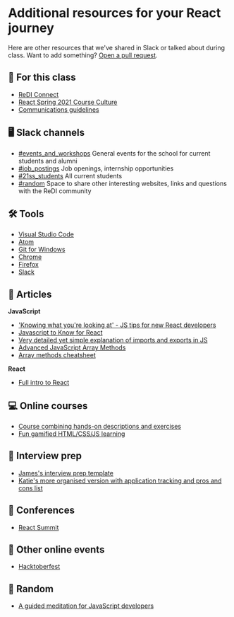 # Additional resources for your React journey

Here are other resources that we've shared in Slack or talked about during class. Want to add something? [Open a pull request](https://docs.github.com/en/github/collaborating-with-issues-and-pull-requests/creating-a-pull-request).

## 🍎 For this class

- [ReDI Connect](https://connect.redi-school.org/)
- [React Spring 2021 Course Culture](https://redi-school.slack.com/files/UKU9RSM16/F01NWF6FREJ/react_spring_2021_course_culture.pdf)
- [Communications guidelines](https://redi-school.slack.com/files/UKU9RSM16/F01UK70DWJD/communication_guidelines.pdf)

## 🖥 Slack channels

- [#events_and_workshops](https://redi-school.slack.com/archives/C0HN4LL4U) General events for the school for current students and alumni
- [#job_postings](https://redi-school.slack.com/archives/C5CNF8WBT) Job openings, internship opportunities
- [#21ss_students](https://redi-school.slack.com/archives/C01LWD2091D) All current students
- [#random](https://redi-school.slack.com/archives/C0HNA90G7) Space to share other interesting websites, links and questions with the ReDI community

## 🛠 Tools

- [Visual Studio Code](https://code.visualstudio.com/)
- [Atom](https://atom.io/)
- [Git for Windows](https://gitforwindows.org/)
- [Chrome](https://www.google.de/intl/en_us/chrome/)
- [Firefox](https://www.mozilla.org/en-US/firefox/new/)
- [Slack](https://slack.com/)

## 📝 Articles

**JavaScript**

- ['Knowing what you're looking at' - JS tips for new React developers](https://www.a11ywithlindsey.com/blog/javascript-tricks-tips)
- [Javascript to Know for React](https://kentcdodds.com/blog/javascript-to-know-for-react/)
- [Very detailed yet simple explanation of imports and exports in JS](https://javascript.info/import-export)
- [Advanced JavaScript Array Methods](http://webdev.slides.com/eschoppik/advanced-array-methods)
- [Array methods cheatsheet](https://redi-school.slack.com/files/U0198NHTM2A/F01Q16JRTDL/qaoy29pi80g51.jpg)

**React**

- [Full intro to React](https://daveceddia.com/react-getting-started-tutorial)

## 💻 Online courses

- [Course combining hands-on descriptions and exercises](https://www.freecodecamp.org/)
- [Fun gamified HTML/CSS/JS learning](https://getmimo.com/)

## 💼 Interview prep

- [James's interview prep template](https://docs.google.com/document/d/14NE7gqvhK8BQSlosLgpYCrNXnyzn2hjjxlrpcvb4sKM/edit)
- [Katie's more organised version with application tracking and pros and cons list](https://docs.google.com/spreadsheets/d/15x8atXZgOBVHRmKbzLcwMTNR56sbfJVDBntkyF667HA/edit#gid=0)

## 🎤 Conferences

- [React Summit](https://reactsummit.com/)

## 🎃 Other online events

- [Hacktoberfest](https://hacktoberfest.digitalocean.com/)

## 👾 Random

- [A guided meditation for JavaScript developers](https://www.youtube.com/watch?v=a7movncpOQc)
